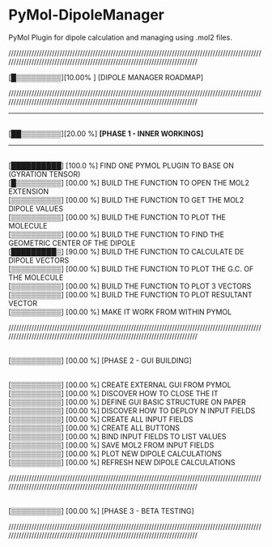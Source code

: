 # PyMol-DipoleManager

PyMol Plugin for dipole calculation and managing using .mol2 files.

/////////////////////////////////////////////////////////////////////////////////////////////////////////////////////////////////////////////////////////////////////////////

[█▒▒▒▒▒▒▒▒▒][10.00% ] [DIPOLE MANAGER ROADMAP]

/////////////////////////////////////////////////////////////////////////////////////////////////////////////////////////////////////////////////////////////////////////////

******************************************************************************************************
<br>[██▒▒▒▒▒▒▒▒][20.00 %] <b>[PHASE 1 - INNER WORKINGS]</b>
******************************************************************************************************

<br>[██████████] [100.0 %] FIND ONE PYMOL PLUGIN TO BASE ON (GYRATION TENSOR)
<br>[█▒▒▒▒▒▒▒▒▒] [00.00 %] BUILD THE FUNCTION TO OPEN THE MOL2 EXTENSION
<br>[▒▒▒▒▒▒▒▒▒▒] [00.00 %] BUILD THE FUNCTION TO GET THE MOL2 DIPOLE VALUES
<br>[▒▒▒▒▒▒▒▒▒▒] [00.00 %] BUILD THE FUNCTION TO PLOT THE MOLECULE
<br>[▒▒▒▒▒▒▒▒▒▒] [00.00 %] BUILD THE FUNCTION TO FIND THE GEOMETRIC CENTER OF THE DIPOLE
<br>[█████████▒] [90.00 %] BUILD THE FUNCTION TO CALCULATE DE DIPOLE VECTORS
<br>[▒▒▒▒▒▒▒▒▒▒] [00.00 %] BUILD THE FUNCTION TO PLOT THE G.C. OF THE MOLECULE 
<br>[▒▒▒▒▒▒▒▒▒▒] [00.00 %] BUILD THE FUNCTION TO PLOT 3 VECTORS
<br>[▒▒▒▒▒▒▒▒▒▒] [00.00 %] BUILD THE FUNCTION TO PLOT RESULTANT VECTOR
<br>[▒▒▒▒▒▒▒▒▒▒] [00.00 %] MAKE IT WORK FROM WITHIN PYMOL
 
/////////////////////////////////////////////////////////////////////////////////////////////////////////////////////////////////////////////////////////////////////////////

<br>[▒▒▒▒▒▒▒▒▒▒] [00.00 %] [PHASE 2 - GUI BUILDING]


<br>[▒▒▒▒▒▒▒▒▒▒] [00.00 %] CREATE EXTERNAL GUI FROM PYMOL
<br>[▒▒▒▒▒▒▒▒▒▒] [00.00 %] DISCOVER HOW TO CLOSE THE IT
<br>[▒▒▒▒▒▒▒▒▒▒] [00.00 %] DEFINE GUI BASIC STRUCTURE ON PAPER
<br>[▒▒▒▒▒▒▒▒▒▒] [00.00 %] DISCOVER HOW TO DEPLOY N INPUT FIELDS
<br>[▒▒▒▒▒▒▒▒▒▒] [00.00 %] CREATE ALL INPUT FIELDS
<br>[▒▒▒▒▒▒▒▒▒▒] [00.00 %] CREATE ALL BUTTONS
<br>[▒▒▒▒▒▒▒▒▒▒] [00.00 %] BIND INPUT FIELDS TO LIST VALUES
<br>[▒▒▒▒▒▒▒▒▒▒] [00.00 %] SAVE MOL2 FROM INPUT FIELDS
<br>[▒▒▒▒▒▒▒▒▒▒] [00.00 %] PLOT NEW DIPOLE CALCULATIONS
<br>[▒▒▒▒▒▒▒▒▒▒] [00.00 %] REFRESH NEW DIPOLE CALCULATIONS 


/////////////////////////////////////////////////////////////////////////////////////////////////////////////////////////////////////////////////////////////////////////////

<br>[▒▒▒▒▒▒▒▒▒▒] [00.00 %] [PHASE 3 - BETA TESTING]

/////////////////////////////////////////////////////////////////////////////////////////////////////////////////////////////////////////////////////////////////////////////


